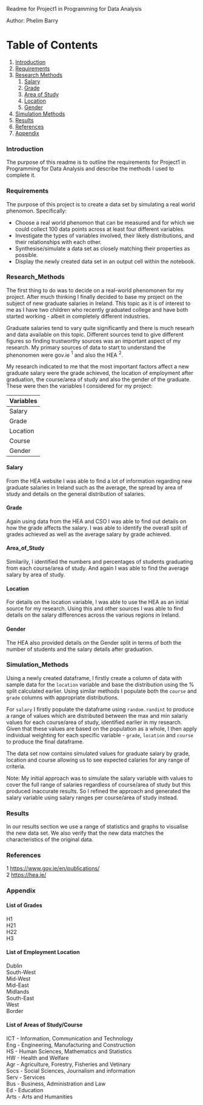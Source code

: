 Readme for Project1 in Programming for Data Analysis

Author: Phelim Barry

# Table of Contents

1. [Introduction](#Introduction)
2. [Requirements](#Requirements)
3. [Research Methods](#Research_Methods)
    1. [Salary](#Salary)
    2. [Grade](#Grade)
    3. [Area of Study](#Area_of_Study)
    4. [Location](#Location)
    5. [Gender](#Gender)
4. [Simulation Methods](#Simulation_Methods)
5. [Results](#Results)
6. [References](#References)
7. [Appendix](#Appendix)


### Introduction
The purpose of this readme is to outline the requirements for Project1 in Programming for Data Analysis and describe the methods I used to complete it.

### Requirements
The purpose of this project is to create a data set by simulating a real world phenomon. Specifically:   
* Choose a real world phenomon that can be measured and for which we could collect 100 data points across at least four different variables.
* Investigate the types of variables involved, their likely distributions, and their relationships with each other.
* Synthesise/simulate a data set as closely matching their properties as possible.
* Display the newly created data set in an output cell within the notebook.


### Research_Methods
The first thing to do was to decide on a real-world phenomonen for my project. After much thinking I finally decided to base my project on the subject of new graduate salaries in Ireland. This topic as it is of interest to me as I have two children who recently graduated college and have both started working - albeit in completely different industries.

Graduate salaries tend to vary quite significantly and there is much researh and data available on this topic. Different sources tend to give different figures so finding trustworthy sources was an important aspect of my research. My primary sources of data to start to understand the phenonomen were gov.ie $^1$ and also the HEA $^2$. 

My research indicated to me that the most important factors affect a new graduate salary were the grade achieved, the location of employment after graduation, the course/area of study and also the gender of the graduate. These were then the variables I considered for my project:

| Variables| 
| --- |
| Salary |
| Grade |
| Location |
| Course |
| Gender |



#### Salary
From the HEA website I was able to find a lot of information regarding new graduate salaries in Ireland such as the average, the spread by area of study and details on the general distribution of salaries.

#### Grade
Again using data from the HEA and CSO I was able to find out details on how the grade affects the salary. I was able to identify the overall split of grades achieved as well as the average salary by grade achieved.

#### Area_of_Study
Similarily, I identified the numbers and percentages of students graduating from each course/area of study. And again I was able to find the average salary by area of study.

#### Location
For details on the location variable, I was able to use the HEA as an initial source for my research. Using this and other sources I was able to find details on the salary differences across the various regions in Ireland.

#### Gender
The HEA also provided details on the Gender split in terms of both the number of students and the salary details after graduation.



### Simulation_Methods
Using a newly created dataframe, I firstly create a column of data with sample data for the ```location``` variable and base the distribution using the % split calculated earlier. Using similar methods I populate both the ```course``` and ```grade``` columns with appropriate distributions.   

For ```salary``` I firstly populate the dataframe using ```random.randint``` to produce a range of values which are distributed between the max and min salariy values for each course/area of study, identified earlier in my research. Given that these values are based on the population as a whole, I then apply individual weighting for each specific variable - ```grade```, ```location``` and ```course``` to produce the final dataframe.   

The data set now contains simulated values for graduate salary by grade, location and course allowing us to see expected calaries for any range of criteria.

Note: My initial approach was to simulate the salary variable with values to cover the full range of salaries regardless of course/area of study but this produced inaccurate results. So I refined the approach and generated the salary variable using salary ranges per course/area of study instead.

### Results
In our results section we use a range of statistics and graphs to visualise the new data set. We also verify that the new data matches the characteristics of the original data.

### References
$1$ https://www.gov.ie/en/publications/   
$2$ https://hea.ie/

### Appendix

#### List of Grades
H1   
H21   
H22   
H3   

#### List of Employment Location
Dublin     
South-West   
Mid-West   
Mid-East   
Midlands   
South-East   
West   
Border   

#### List of Areas of Study/Course
ICT - Information, Communication and Technology   
Eng - Engineering, Manufacturing and Construction   
HS - Human Sciences, Mathematics and Statistics   
HW - Health and Welfare   
Agr - Agriculture, Forestry, Fisheries and Vetinary   
Socs - Social Sciences, Journalism and information   
Serv - Services   
Bus - Business, Administration and Law   
Ed - Education   
Arts - Arts and Humanities

